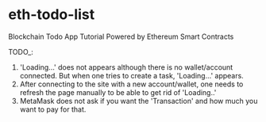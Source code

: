 # eth-todo-list
Blockchain Todo App Tutorial Powered by Ethereum Smart Contracts


TODO_:

1) 'Loading...' does not appears although there is no wallet/account connected. But when one tries to create a task, 'Loading...' appears.
3) After connecting to the site with a new account/wallet, one needs to refresh the page manually to be able to get rid of 'Loading..'
4) MetaMask does not ask if you want the 'Transaction' and how much you want to pay for that.
